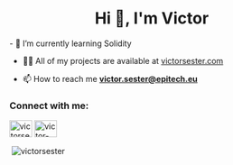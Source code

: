<h1 align="center">Hi 👋, I'm Victor</h1>
- 🌱 I’m currently learning Solidity

- 👨‍💻 All of my projects are available at [victorsester.com](victorsester.com)

- 📫 How to reach me **victor.sester@epitech.eu**

<h3 align="left">Connect with me:</h3>
<p align="left">
<a href="https://dev.to/victorsester" target="blank"><img align="center" src="https://raw.githubusercontent.com/rahuldkjain/github-profile-readme-generator/master/src/images/icons/Social/devto.svg" alt="victorsester" height="30" width="40" /></a>
<a href="https://linkedin.com/in/victor-sester" target="blank"><img align="center" src="https://raw.githubusercontent.com/rahuldkjain/github-profile-readme-generator/master/src/images/icons/Social/linked-in-alt.svg" alt="victor-sester" height="30" width="40" /></a>
</p>


<p>&nbsp;<img align="center" src="https://github-readme-stats.vercel.app/api?username=victorsester&show_icons=true&locale=en" alt="victorsester" /></p>
